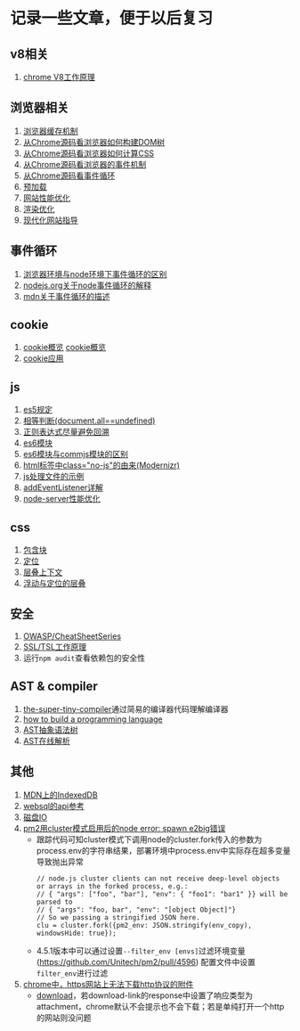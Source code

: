 # 记录一些文章，便于以后复习

## v8相关
1. [chrome V8工作原理](https://segmentfault.com/a/1190000037435824)

## 浏览器相关
1. [浏览器缓存机制](https://www.jianshu.com/p/54cc04190252)
2. [从Chrome源码看浏览器如何构建DOM树](https://zhuanlan.zhihu.com/p/24911872)
3. [从Chrome源码看浏览器如何计算CSS](https://zhuanlan.zhihu.com/p/25380611)
4. [从Chrome源码看浏览器的事件机制](https://zhuanlan.zhihu.com/p/25095179)
5. [从Chrome源码看事件循环](https://zhuanlan.zhihu.com/p/48522249)
6. [预加载](https://www.jianshu.com/p/14b4cbce5e27)
7. [网站性能优化](https://blog.csdn.net/john_f_lau/article/details/11020429)
8. [渲染优化](https://juejin.cn/post/6898235695245197325)
9. [现代化网站指导](https://web.dev/learn/)

## 事件循环
1. [浏览器环境与node环境下事件循环的区别](https://zhuanlan.zhihu.com/p/33058983)
2. [nodejs.org关于node事件循环的解释](https://nodejs.org/en/docs/guides/event-loop-timers-and-nexttick/)
3. [mdn关于事件循环的描述](https://developer.mozilla.org/en-US/docs/Web/JavaScript/EventLoop)

## cookie
1. [cookie概览](https://zhuanlan.zhihu.com/p/101315335)
   [cookie概览](https://my.oschina.net/wangzhijie/blog/4652306)
2. [cookie应用](https://zhuanlan.zhihu.com/p/31852168)

## js
1. [es5规定](http://ecma-international.org/ecma-262/5.1/)
2. [相等判断(document.all==undefined)](https://developer.mozilla.org/zh-CN/docs/Web/JavaScript/Equality_comparisons_and_sameness)
3. [正则表达式尽量避免回溯](https://juejin.cn/post/6900446553790808071)
4. [es6模块](https://es6.ruanyifeng.com/#docs/module)
5. [es6模块与commjs模块的区别](https://es6.ruanyifeng.com/#docs/module-loader)
6. [html标签中class="no-js"的由来(Modernizr)](https://blog.justwd.net/2012/02/about-no-js/)
7. [js处理文件的示例](https://developer.mozilla.org/zh-CN/docs/Web/API/File/Using_files_from_web_applications)
8. [addEventListener详解](https://developer.mozilla.org/en-US/docs/Web/API/EventTarget/addEventListener)
9. [node-server性能优化](https://www.expressjs.com.cn/advanced/best-practice-performance.html)

## css
1. [包含块](https://developer.mozilla.org/zh-CN/docs/Web/CSS/All_About_The_Containing_Block)
2. [定位](https://developer.mozilla.org/zh-CN/docs/Web/CSS/position)
3. [层叠上下文](https://developer.mozilla.org/zh-CN/docs/Web/Guide/CSS/Understanding_z_index/The_stacking_context)
4. [浮动与定位的层叠](https://developer.mozilla.org/zh-CN/docs/Web/Guide/CSS/Understanding_z_index/Stacking_and_float)

## 安全
1. [OWASP/CheatSheetSeries](https://cheatsheetseries.owasp.org/)
2. [SSL/TSL工作原理](https://zhuanlan.zhihu.com/p/36981565)
3. 运行`npm audit`查看依赖包的安全性

## AST & compiler
1. [the-super-tiny-compiler](https://github.com/jamiebuilds/the-super-tiny-compiler/blob/master/the-super-tiny-compiler.js)通过简易的编译器代码理解编译器
2. [how to build a programming language](https://github.com/ftomassetti/LangSandbox)
3. [AST抽象语法树](https://www.jianshu.com/p/019d449a9282)
4. [AST在线解析](https://astexplorer.net/)

## 其他
1. [MDN上的IndexedDB](https://developer.mozilla.org/zh-CN/docs/Web/API/IndexedDB_API)
2. [websql的api参考](https://www.runoob.com/html/html5-web-sql.html)
3. [磁盘IO](https://cloud.tencent.com/developer/article/1446715)
4. [pm2用cluster模式启用后的node error: spawn e2big错误](https://zhuanlan.zhihu.com/p/74056339)
   - 跟踪代码可知cluster模式下调用node的cluster.fork传入的参数为process.env的字符串结果，部署环境中process.env中实际存在超多变量导致抛出异常
      ```
      // node.js cluster clients can not receive deep-level objects or arrays in the forked process, e.g.:
      // { "args": ["foo", "bar"], "env": { "foo1": "bar1" }} will be parsed to
      // { "args": "foo, bar", "env": "[object Object]"}
      // So we passing a stringified JSON here.
      clu = cluster.fork({pm2_env: JSON.stringify(env_copy), windowsHide: true});
      ```
   - 4.5.1版本中可以通过设置`--filter_env [envs]`过滤环境变量(https://github.com/Unitech/pm2/pull/4596)
     配置文件中设置`filter_env`进行过滤
5. [chrome中，https网站上无法下载http协议的附件](https://www.ghacks.net/2020/10/08/chrome-is-blocking-downloads-here-is-why/)
   - <a target="_blank" href="http://download-link">download</a>，若download-link的response中设置了响应类型为attachment，chrome默认不会提示也不会下载；若是单纯打开一个http的网站则没问题